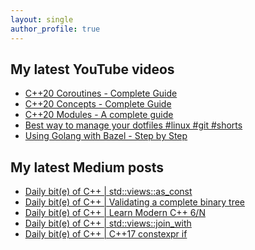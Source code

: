 ```yaml
---
layout: single
author_profile: true
---
```


## My latest YouTube videos

<ul>
<!--START_SECTION:youtube-->
<li><a href="https://www.youtube.com/watch?v=w-dmOHhBX9o">C++20 Coroutines - Complete Guide</a></li>
<li><a href="https://www.youtube.com/watch?v=1So7onMFxJM">C++20 Concepts  - Complete Guide</a></li>
<li><a href="https://www.youtube.com/watch?v=WRCwciJ5MTE">C++20 Modules - A complete guide</a></li>
<li><a href="https://www.youtube.com/watch?v=LHrB4TcU1JM">Best way to manage your dotfiles #linux #git #shorts</a></li>
<li><a href="https://www.youtube.com/watch?v=mXLrk0ipwz4">Using Golang with Bazel - Step by Step</a></li>
<!--END_SECTION:youtube-->
</ul>

## My latest Medium posts

<ul>
<!--START_SECTION:medium-->
<li><a href="https://medium.com/@simontoth/daily-bit-e-of-c-std-views-as-const-39778046eedc?source=rss-1e1de1006a93------2">Daily bit(e) of C++ | std::views::as_const</a></li>
<li><a href="https://medium.com/@simontoth/daily-bit-e-of-c-validating-a-complete-binary-tree-38c2a862eab1?source=rss-1e1de1006a93------2">Daily bit(e) of C++ | Validating a complete binary tree</a></li>
<li><a href="https://medium.com/@simontoth/daily-bit-e-of-c-learn-modern-c-6-n-e6a1021da13?source=rss-1e1de1006a93------2">Daily bit(e) of C++ | Learn Modern C++ 6/N</a></li>
<li><a href="https://medium.com/@simontoth/daily-bit-e-of-c-std-views-join-with-b9f12299640d?source=rss-1e1de1006a93------2">Daily bit(e) of C++ | std::views::join_with</a></li>
<li><a href="https://medium.com/@simontoth/daily-bit-e-of-c-c-17-constexpr-if-b570dbb06b50?source=rss-1e1de1006a93------2">Daily bit(e) of C++ | C++17 constexpr if</a></li>
<!--END_SECTION:medium-->
</ul>
